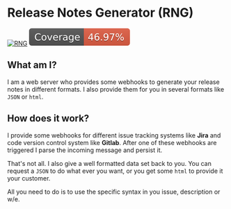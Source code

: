 # Release Notes Generator (RNG)
[![RNG](https://github.com/Dinodanio/release-notes-generator/actions/workflows/test.yml/badge.svg)](https://github.com/Dinodanio/release-notes-generator/actions/workflows/test.yml)
![](../assets/codecov.svg)
## What am I?
I am a web server who provides some webhooks to generate your release notes in different formats.
I also provide them for you in several formats like `JSON` or `html`.

## How does it work?
I provide some webhooks for different issue tracking systems like **Jira** and code version control system like **Gitlab**.
After one of these webhooks are triggered I parse the incoming message and persist it.

That's not all. I also give a well formatted data set back to you. You can request a `JSON`
to do what ever you want, or you get some `html` to provide it your customer.

All you need to do is to use the specific syntax in you issue, description or w/e.
